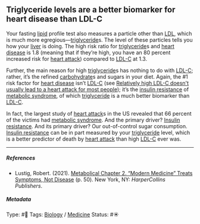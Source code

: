 ## Triglyceride levels are a better biomarker for heart disease than LDL-C

Your fasting [lipid]() profile test also measures a particle other than [LDL](), which is much more egregious—[triglyceride]()s. The level of these particles tells you how your [liver]() is doing. The high risk ratio for [triglyceride]()s and [heart disease]() is 1.8 (meaning that if they’re high, you have an 80 percent increased risk for [heart attack]()) compared to [LDL-C](LDL-C.md) at 1.3. 

Further, the main reason for high [triglyceride]()s has nothing to do with [LDL-C](LDL-C.md); rather, it’s the refined [carbohydrate](Carbohydrate.md)s and sugars in your diet. Again, the #1 risk factor for [heart disease]() isn’t [LDL-C](LDL-C.md) (see [Relatively high LDL-C doesn't usually lead to a heart attack for most people](Relatively%20high%20LDL-C%20doesn't%20usually%20lead%20to%20a%20heart%20attack%20for%20most%20people.md)); it’s the [insulin resistance](Insulin%20resistance.md) of [metabolic syndrome](Metabolic%20syndrome.md), of which [triglyceride]() is a much better biomarker than [LDL-C](LDL-C.md). 

In fact, the largest study of [heart attack]()s in the US revealed that 66 percent of the victims had [metabolic syndrome](Metabolic%20syndrome.md). And the primary driver? [Insulin resistance](Insulin%20resistance.md). And its primary driver? Our out-of-control sugar consumption. [Insulin resistance](Insulin%20resistance.md) can be in part measured by your [triglyceride]() level, which is a better predictor of death by [heart attack]() than high [LDL-C](LDL-C.md) ever was.

---

##### References

* Lustig, Robert. (2021). [Metabolical Chapter 2. “Modern Medicine” Treats Symptoms, Not Disease](Metabolical%20Chapter%202.%20%E2%80%9CModern%20Medicine%E2%80%9D%20Treats%20Symptoms,%20Not%20Disease.md) (p. 50). New York, NY: *HarperCollins Publishers*.

##### Metadata

Type: #🔴 
Tags: [Biology]() / [Medicine](Medicine.md) 
Status: #☀️ 
